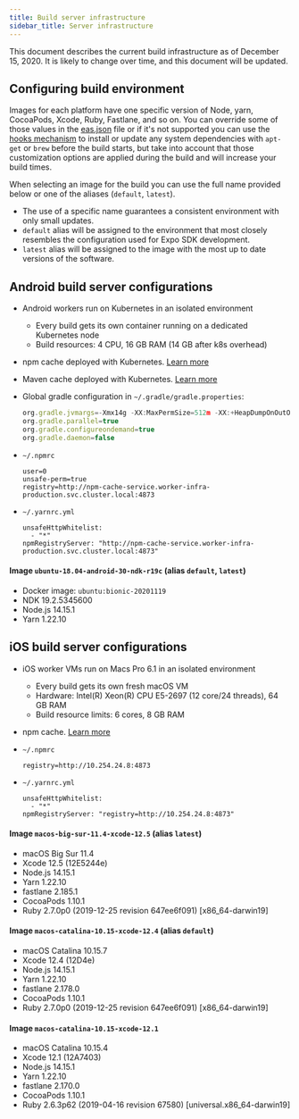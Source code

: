 ```yaml
---
title: Build server infrastructure
sidebar_title: Server infrastructure
---
```


This document describes the current build infrastructure as of December 15, 2020. It is likely to change over time, and this document will be updated.

## Configuring build environment

Images for each platform have one specific version of Node, yarn, CocoaPods, Xcode, Ruby, Fastlane, and so on. You can override some of those values in the [eas.json](../build/eas-json) file or if it's not supported you can use the [hooks mechanism](how-tos/#eas-build-specific-npm-hooks) to install or update any system dependencies with `apt-get` or `brew` before the build starts, but take into account that those customization options are applied during the build and will increase your build times.

When selecting an image for the build you can use the full name provided below or one of the aliases (`default`, `latest`).
- The use of a specific name guarantees a consistent environment with only small updates.
- `default` alias will be assigned to the environment that most closely resembles the configuration used for Expo SDK development.
- `latest` alias will be assigned to the image with the most up to date versions of the software.

## Android build server configurations

- Android workers run on Kubernetes in an isolated environment
  - Every build gets its own container running on a dedicated Kubernetes node
  - Build resources: 4 CPU, 16 GB RAM (14 GB after k8s overhead)
- npm cache deployed with Kubernetes. [Learn more](caching/#javascript-dependencies)
- Maven cache deployed with Kubernetes. [Learn more](caching/#android-dependencies)
- Global gradle configuration in `~/.gradle/gradle.properties`:

  ```jsx
  org.gradle.jvmargs=-Xmx14g -XX:MaxPermSize=512m -XX:+HeapDumpOnOutOfMemoryError -Dfile.encoding=UTF-8
  org.gradle.parallel=true
  org.gradle.configureondemand=true
  org.gradle.daemon=false
  ```
- `~/.npmrc`

  ```
  user=0
  unsafe-perm=true
  registry=http://npm-cache-service.worker-infra-production.svc.cluster.local:4873
  ```

- `~/.yarnrc.yml`

  ```
  unsafeHttpWhitelist:
    - "*"
  npmRegistryServer: "http://npm-cache-service.worker-infra-production.svc.cluster.local:4873"
  ```



#### Image `ubuntu-18.04-android-30-ndk-r19c` (alias `default`, `latest`)

- Docker image: `ubuntu:bionic-20201119`
- NDK 19.2.5345600
- Node.js 14.15.1
- Yarn 1.22.10

## iOS build server configurations

- iOS worker VMs run on Macs Pro 6.1 in an isolated environment
  - Every build gets its own fresh macOS VM
  - Hardware: Intel(R) Xeon(R) CPU E5-2697 (12 core/24 threads), 64 GB RAM
  - Build resource limits: 6 cores, 8 GB RAM
- npm cache. [Learn more](caching/#javascript-dependencies)
- `~/.npmrc`

  ```
  registry=http://10.254.24.8:4873
  ```

- `~/.yarnrc.yml`

  ```
  unsafeHttpWhitelist:
    - "*"
  npmRegistryServer: "registry=http://10.254.24.8:4873"
  ```

#### Image `macos-big-sur-11.4-xcode-12.5` (alias `latest`)

- macOS Big Sur 11.4
- Xcode 12.5 (12E5244e)
- Node.js 14.15.1
- Yarn 1.22.10
- fastlane 2.185.1
- CocoaPods 1.10.1
- Ruby 2.7.0p0 (2019-12-25 revision 647ee6f091) [x86_64-darwin19]

#### Image `macos-catalina-10.15-xcode-12.4` (alias `default`)

- macOS Catalina 10.15.7
- Xcode 12.4 (12D4e)
- Node.js 14.15.1
- Yarn 1.22.10
- fastlane 2.178.0
- CocoaPods 1.10.1
- Ruby 2.7.0p0 (2019-12-25 revision 647ee6f091) [x86_64-darwin19]

#### Image `macos-catalina-10.15-xcode-12.1`

- macOS Catalina 10.15.4
- Xcode 12.1 (12A7403)
- Node.js 14.15.1
- Yarn 1.22.10
- fastlane 2.170.0
- CocoaPods 1.10.1
- Ruby 2.6.3p62 (2019-04-16 revision 67580) [universal.x86_64-darwin19]
